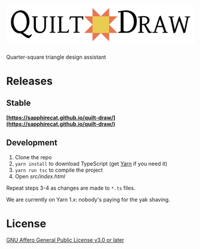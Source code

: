 # ![Quilt Draw](src/logo.svg "Quilt Draw")

Quarter-square triangle design assistant

# Releases

## Stable

**[https://sapphirecat.github.io/quilt-draw/](https://sapphirecat.github.io/quilt-draw/)**

## Development

1. Clone the repo
2. `yarn install` to download TypeScript (get [Yarn](https://classic.yarnpkg.com/) if you need it)
3. `yarn run tsc` to compile the project
4. Open _src/index.html_

Repeat steps 3-4 as changes are made to `*.ts` files.

We are currently on Yarn 1.x: nobody's paying for the yak shaving.

# License

[GNU Affero General Public License v3.0 or later](https://spdx.org/licenses/AGPL-3.0-or-later.html#licenseText)
